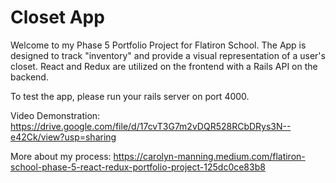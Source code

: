 # Closet App

Welcome to my Phase 5 Portfolio Project for Flatiron School. The App is designed to track "inventory" and provide a visual representation of a user's closet. React and Redux are utilized on the frontend with a Rails API on the backend. 

To test the app, please run your rails server on port 4000. 

Video Demonstration: 
https://drive.google.com/file/d/17cvT3G7m2vDQR528RCbDRys3N--e42Ck/view?usp=sharing

More about my process: 
https://carolyn-manning.medium.com/flatiron-school-phase-5-react-redux-portfolio-project-125dc0ce83b8


